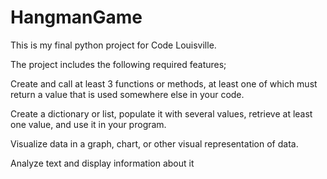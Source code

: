 # HangmanGame

This is my final python project for Code Louisville.

The project includes the following required features;


Create and call at least 3 functions or methods, at least one of which must return a value that is used somewhere else in your code.


Create a dictionary or list, populate it with several values, retrieve at least one value, and use it in your program.


Visualize data in a graph, chart, or other visual representation of data.


Analyze text and display information about it

